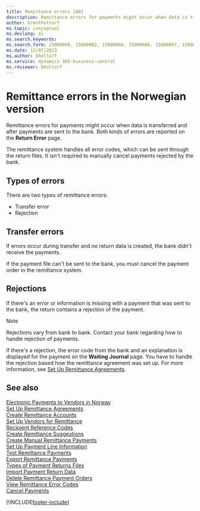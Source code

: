 ```yaml
---
title: Remittance errors [NO]
description: Remittance errors for payments might occur when data is transferred after payments are sent to the bank. These errors are reported on the Return Error page.
author: brentholtorf
ms.topic: conceptual
ms.devlang: al
ms.search.keywords:
ms.search.form: 15000000, 15000002, 15000004, 15000006, 15000007, 15000010
ms.date: 12/07/2023
ms.author: bholtorf
ms.service: dynamics-365-business-central
ms.reviewer: bholtorf
---
```

# Remittance errors in the Norwegian version

Remittance errors for payments might occur when data is transferred and after payments are sent to the bank. Both kinds of errors are reported on the **Return Error** page.  

The remittance system handles all error codes, which can be sent through the return files. It isn't required to manually cancel payments rejected by the bank.  

## Types of errors  
There are two types of remittance errors:  

- Transfer error  
- Rejection  

## Transfer errors  
If errors occur during transfer and no return data is created, the bank didn't receive the payments.  

If the payment file can't be sent to the bank, you must cancel the payment order in the remittance system.  

## Rejections  
If there's an error or information is missing with a payment that was sent to the bank, the return contains a rejection of the payment.  

> [!NOTE]  
>  Rejections vary from bank to bank. Contact your bank regarding how to handle rejection of payments.  

If there's a rejection, the error code from the bank and an explanation is displayed for the payment on the **Waiting Journal** page. You have to handle the rejection based how the remittance agreement was set up. For more information, see [Set Up Remittance Agreements](how-to-set-up-remittance-agreements.md).  

## See also  
 [Electronic Payments to Vendors in Norway](electronic-payments-to-vendors-in-norway.md)   
 [Set Up Remittance Agreements](how-to-set-up-remittance-agreements.md)   
 [Create Remittance Accounts](how-to-create-remittance-accounts.md)   
 [Set Up Vendors for Remittance](how-to-set-up-vendors-for-remittance.md)   
 [Recipient Reference Codes](recipient-reference-codes.md)   
 [Create Remittance Suggestions](how-to-create-remittance-suggestions.md)   
 [Create Manual Remittance Payments](how-to-create-manual-remittance-payments.md)   
 [Set Up Payment Line Information](how-to-set-up-payment-line-information.md)   
 [Test Remittance Payments](how-to-test-remittance-payments.md)   
 [Export Remittance Payments](how-to-export-remittance-payments.md)   
 [Types of Payment Returns Files](types-of-payment-returns-files.md)   
 [Import Payment Return Data](how-to-import-payment-return-data.md)   
 [Delete Remittance Payment Orders](how-to-delete-remittance-payment-orders.md)   
 [View Remittance Error Codes](how-to-view-remittance-error-codes.md)   
 [Cancel Payments](how-to-cancel-payments.md)


[!INCLUDE[footer-include](../../includes/footer-banner.md)]